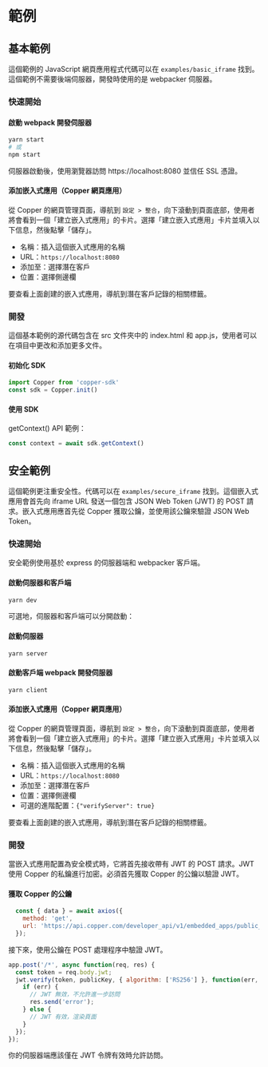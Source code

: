 # 範例
## 基本範例
這個範例的 JavaScript 網頁應用程式代碼可以在 `examples/basic_iframe` 找到。這個範例不需要後端伺服器，開發時使用的是 webpacker 伺服器。

### 快速開始
#### 啟動 webpack 開發伺服器
```bash
yarn start
# 或
npm start
```
伺服器啟動後，使用瀏覽器訪問 https://localhost:8080 並信任 SSL 憑證。

#### 添加嵌入式應用（Copper 網頁應用）
從 Copper 的網頁管理頁面，導航到 `設定 > 整合`，向下滾動到頁面底部，使用者將會看到一個「建立嵌入式應用」的卡片。選擇「建立嵌入式應用」卡片並填入以下信息，然後點擊「儲存」。

* 名稱：插入這個嵌入式應用的名稱
* URL：`https://localhost:8080`
* 添加至：選擇潛在客戶
* 位置：選擇側邊欄

要查看上面創建的嵌入式應用，導航到潛在客戶記錄的相關標籤。

### 開發
這個基本範例的源代碼包含在 src 文件夾中的 index.html 和 app.js，使用者可以在項目中更改和添加更多文件。

#### 初始化 SDK
```javascript
import Copper from 'copper-sdk'
const sdk = Copper.init()
```

#### 使用 SDK
getContext() API 範例：
```javascript
const context = await sdk.getContext()
```

## 安全範例
這個範例更注重安全性。代碼可以在 `examples/secure_iframe` 找到。這個嵌入式應用會首先向 iframe URL 發送一個包含 JSON Web Token (JWT) 的 POST 請求。嵌入式應用應首先從 Copper 獲取公鑰，並使用該公鑰來驗證 JSON Web Token。

### 快速開始
安全範例使用基於 express 的伺服器端和 webpacker 客戶端。
#### 啟動伺服器和客戶端
```bash
yarn dev
```
可選地，伺服器和客戶端可以分開啟動：
#### 啟動伺服器
```bash
yarn server
```
#### 啟動客戶端 webpack 開發伺服器
```bash
yarn client
```

#### 添加嵌入式應用（Copper 網頁應用）
從 Copper 的網頁管理頁面，導航到 `設定 > 整合`，向下滾動到頁面底部，使用者將會看到一個「建立嵌入式應用」的卡片。選擇「建立嵌入式應用」卡片並填入以下信息，然後點擊「儲存」。

* 名稱：插入這個嵌入式應用的名稱
* URL：`https://localhost:8080`
* 添加至：選擇潛在客戶
* 位置：選擇側邊欄
* 可選的進階配置：`{"verifyServer": true}`

要查看上面創建的嵌入式應用，導航到潛在客戶記錄的相關標籤。

### 開發
當嵌入式應用配置為安全模式時，它將首先接收帶有 JWT 的 POST 請求。JWT 使用 Copper 的私鑰進行加密。必須首先獲取 Copper 的公鑰以驗證 JWT。
#### 獲取 Copper 的公鑰
```javascript
  const { data } = await axios({
    method: 'get',
    url: 'https://api.copper.com/developer_api/v1/embedded_apps/public_key',
  });
```
接下來，使用公鑰在 POST 處理程序中驗證 JWT。
```javascript
app.post('/*', async function(req, res) {
  const token = req.body.jwt;
  jwt.verify(token, publicKey, { algorithm: ['RS256'] }, function(err, payload) {
    if (err) {
      // JWT 無效，不允許進一步訪問
      res.send('error');
    } else {
      // JWT 有效，渲染頁面
    }
  });
});
```
你的伺服器端應該僅在 JWT 令牌有效時允許訪問。